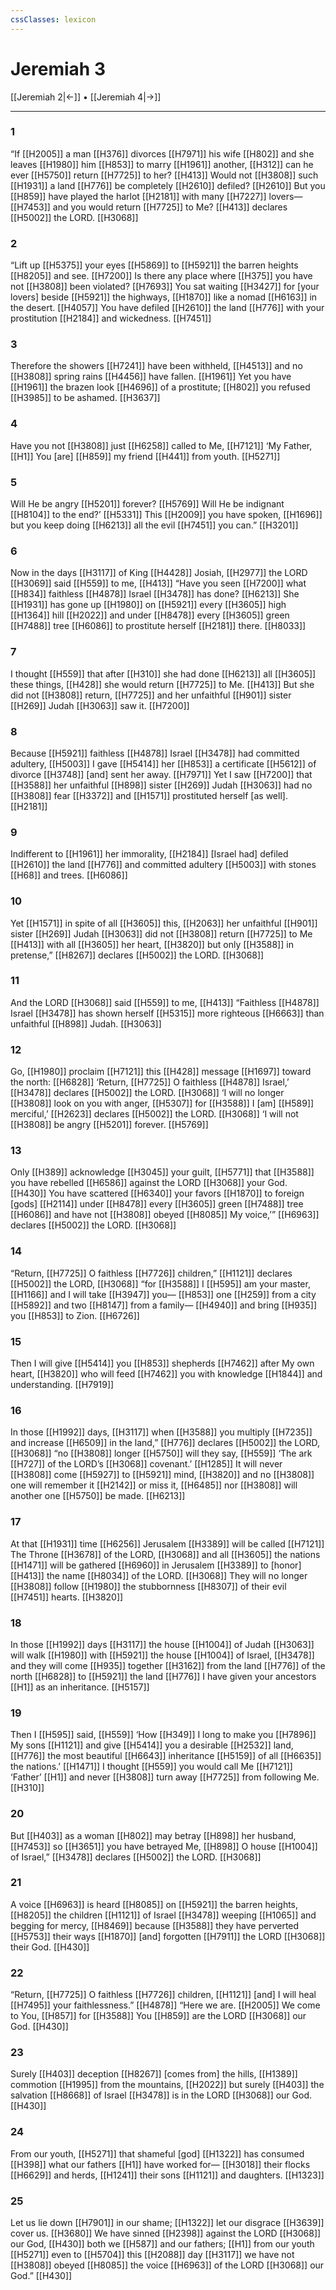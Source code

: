 ```yaml
---
cssClasses: lexicon
---
```


# Jeremiah 3

[[Jeremiah 2|←]] • [[Jeremiah 4|→]]

---

### 1
“If [[H2005]] a man [[H376]] divorces [[H7971]] his wife [[H802]] and she leaves [[H1980]] him [[H853]] to marry [[H1961]] another, [[H312]] can he ever [[H5750]] return [[H7725]] to her? [[H413]] Would not [[H3808]] such [[H1931]] a land [[H776]] be completely [[H2610]] defiled? [[H2610]] But you [[H859]] have played the harlot [[H2181]] with many [[H7227]] lovers— [[H7453]] and you would return [[H7725]] to Me? [[H413]] declares [[H5002]] the LORD. [[H3068]]

### 2
“Lift up [[H5375]] your eyes [[H5869]] to [[H5921]] the barren heights [[H8205]] and see. [[H7200]] Is there any place where [[H375]] you have not [[H3808]] been violated? [[H7693]] You sat waiting [[H3427]] for [your lovers]  beside [[H5921]] the highways, [[H1870]] like a nomad [[H6163]] in the desert. [[H4057]] You have defiled [[H2610]] the land [[H776]] with your prostitution [[H2184]] and wickedness. [[H7451]]

### 3
Therefore the showers [[H7241]] have been withheld, [[H4513]] and no [[H3808]] spring rains [[H4456]] have fallen. [[H1961]] Yet you have [[H1961]] the brazen look [[H4696]] of a prostitute; [[H802]] you refused [[H3985]] to be ashamed. [[H3637]]

### 4
Have you not [[H3808]] just [[H6258]] called to Me, [[H7121]] ‘My Father, [[H1]] You [are] [[H859]] my friend [[H441]] from youth. [[H5271]]

### 5
Will He be angry [[H5201]] forever? [[H5769]] Will He be indignant [[H8104]] to the end?’ [[H5331]] This [[H2009]] you  have spoken, [[H1696]] but you keep doing [[H6213]] all the evil [[H7451]] you can.” [[H3201]]

### 6
Now in the days [[H3117]] of King [[H4428]] Josiah, [[H2977]] the LORD [[H3069]] said [[H559]] to me, [[H413]] “Have you seen [[H7200]] what [[H834]] faithless [[H4878]] Israel [[H3478]] has done? [[H6213]] She [[H1931]] has gone up [[H1980]] on [[H5921]] every [[H3605]] high [[H1364]] hill [[H2022]] and under [[H8478]] every [[H3605]] green [[H7488]] tree [[H6086]] to prostitute herself [[H2181]] there. [[H8033]]

### 7
I thought [[H559]] that after [[H310]] she had done [[H6213]] all [[H3605]] these things, [[H428]] she would return [[H7725]] to Me. [[H413]] But she did not [[H3808]] return, [[H7725]] and her unfaithful [[H901]] sister [[H269]] Judah [[H3063]] saw it. [[H7200]]

### 8
Because [[H5921]] faithless [[H4878]] Israel [[H3478]] had committed adultery, [[H5003]] I gave [[H5414]] her [[H853]] a certificate [[H5612]] of divorce [[H3748]] [and] sent her away. [[H7971]] Yet I saw [[H7200]] that [[H3588]] her unfaithful [[H898]] sister [[H269]] Judah [[H3063]] had no [[H3808]] fear [[H3372]] and [[H1571]] prostituted herself [as well]. [[H2181]]

### 9
Indifferent to [[H1961]] her immorality, [[H2184]] [Israel had] defiled [[H2610]] the land [[H776]] and committed adultery [[H5003]] with stones [[H68]] and trees. [[H6086]]

### 10
Yet [[H1571]] in spite of all [[H3605]] this, [[H2063]] her unfaithful [[H901]] sister [[H269]] Judah [[H3063]] did not [[H3808]] return [[H7725]] to Me [[H413]] with all [[H3605]] her heart, [[H3820]] but only [[H3588]] in pretense,” [[H8267]] declares [[H5002]] the LORD. [[H3068]]

### 11
And the LORD [[H3068]] said [[H559]] to me, [[H413]] “Faithless [[H4878]] Israel [[H3478]] has shown herself [[H5315]] more righteous [[H6663]] than unfaithful [[H898]] Judah. [[H3063]]

### 12
Go, [[H1980]] proclaim [[H7121]] this [[H428]] message [[H1697]] toward the north: [[H6828]] ‘Return, [[H7725]] O faithless [[H4878]] Israel,’ [[H3478]] declares [[H5002]] the LORD. [[H3068]] ‘I will no longer [[H3808]] look on you with anger, [[H5307]] for [[H3588]] I [am] [[H589]] merciful,’ [[H2623]] declares [[H5002]] the LORD. [[H3068]] ‘I will not [[H3808]] be angry [[H5201]] forever. [[H5769]]

### 13
Only [[H389]] acknowledge [[H3045]] your guilt, [[H5771]] that [[H3588]] you have rebelled [[H6586]] against the LORD [[H3068]] your God. [[H430]] You have scattered [[H6340]] your favors [[H1870]] to foreign [gods] [[H2114]] under [[H8478]] every [[H3605]] green [[H7488]] tree [[H6086]] and have not [[H3808]] obeyed [[H8085]] My voice,’” [[H6963]] declares [[H5002]] the LORD. [[H3068]]

### 14
“Return, [[H7725]] O faithless [[H7726]] children,” [[H1121]] declares [[H5002]] the LORD, [[H3068]] “for [[H3588]] I [[H595]] am your master, [[H1166]] and I will take [[H3947]] you— [[H853]] one [[H259]] from a city [[H5892]] and two [[H8147]] from a family— [[H4940]] and bring [[H935]] you [[H853]] to Zion. [[H6726]]

### 15
Then I will give [[H5414]] you [[H853]] shepherds [[H7462]] after  My own heart, [[H3820]] who will feed [[H7462]] you with knowledge [[H1844]] and understanding. [[H7919]]

### 16
In those [[H1992]] days, [[H3117]] when [[H3588]] you multiply [[H7235]] and increase [[H6509]] in the land,” [[H776]] declares [[H5002]] the LORD, [[H3068]] “no [[H3808]] longer [[H5750]] will they say, [[H559]] ‘The ark [[H727]] of the LORD’s [[H3068]] covenant.’ [[H1285]] It will never [[H3808]] come [[H5927]] to [[H5921]] mind, [[H3820]] and no [[H3808]] one will remember it [[H2142]] or miss it, [[H6485]] nor [[H3808]] will another one [[H5750]] be made. [[H6213]]

### 17
At that [[H1931]] time [[H6256]] Jerusalem [[H3389]] will be called [[H7121]] The Throne [[H3678]] of the LORD, [[H3068]] and all [[H3605]] the nations [[H1471]] will be gathered [[H6960]] in Jerusalem [[H3389]] to [honor] [[H413]] the name [[H8034]] of the LORD. [[H3068]] They will no longer [[H3808]] follow [[H1980]] the stubbornness [[H8307]] of their evil [[H7451]] hearts. [[H3820]]

### 18
In those [[H1992]] days [[H3117]] the house [[H1004]] of Judah [[H3063]] will walk [[H1980]] with [[H5921]] the house [[H1004]] of Israel, [[H3478]] and they will come [[H935]] together [[H3162]] from the land [[H776]] of the north [[H6828]] to [[H5921]] the land [[H776]] I have given your ancestors [[H1]] as an inheritance. [[H5157]]

### 19
Then I [[H595]] said, [[H559]] ‘How [[H349]] I long to make you [[H7896]] My sons [[H1121]] and give [[H5414]] you a desirable [[H2532]] land, [[H776]] the most beautiful [[H6643]] inheritance [[H5159]] of all [[H6635]] the nations.’ [[H1471]] I thought [[H559]] you would call Me [[H7121]] ‘Father’ [[H1]] and never [[H3808]] turn away [[H7725]] from following Me. [[H310]]

### 20
But [[H403]] as a woman [[H802]] may betray [[H898]] her husband, [[H7453]] so [[H3651]] you have betrayed Me, [[H898]] O house [[H1004]] of Israel,” [[H3478]] declares [[H5002]] the LORD. [[H3068]]

### 21
A voice [[H6963]] is heard [[H8085]] on [[H5921]] the barren heights, [[H8205]] the children [[H1121]] of Israel [[H3478]] weeping [[H1065]] and begging for mercy, [[H8469]] because [[H3588]] they have perverted [[H5753]] their ways [[H1870]] [and] forgotten [[H7911]] the LORD [[H3068]] their God. [[H430]]

### 22
“Return, [[H7725]] O faithless [[H7726]] children, [[H1121]] [and] I will heal [[H7495]] your faithlessness.” [[H4878]] “Here we are. [[H2005]] We come to You, [[H857]] for [[H3588]] You [[H859]] are the LORD [[H3068]] our God. [[H430]]

### 23
Surely [[H403]] deception [[H8267]] [comes from] the hills, [[H1389]] commotion [[H1995]] from the mountains, [[H2022]] but surely [[H403]] the salvation [[H8668]] of Israel [[H3478]] is in the LORD [[H3068]] our God. [[H430]]

### 24
From our youth, [[H5271]] that shameful [god] [[H1322]] has consumed [[H398]] what our fathers [[H1]] have worked for— [[H3018]] their flocks [[H6629]] and herds, [[H1241]] their sons [[H1121]] and daughters. [[H1323]]

### 25
Let us lie down [[H7901]] in our shame; [[H1322]] let our disgrace [[H3639]] cover us. [[H3680]] We have sinned [[H2398]] against the LORD [[H3068]] our God, [[H430]] both we [[H587]] and our fathers; [[H1]] from our youth [[H5271]] even to [[H5704]] this [[H2088]] day [[H3117]] we have not [[H3808]] obeyed [[H8085]] the voice [[H6963]] of the LORD [[H3068]] our God.” [[H430]]


